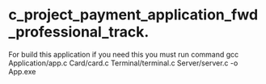 # c_project_payment_application_fwd_professional_track.
For build this application if you need this you must run command
gcc Application/app.c Card/card.c Terminal/terminal.c  Server/server.c -o App.exe

